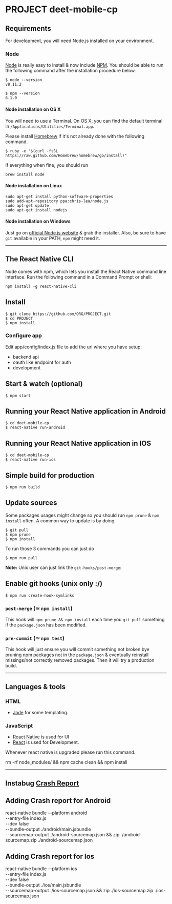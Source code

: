 # PROJECT deet-mobile-cp

## Requirements

For development, you will need Node.js installed on your environment.

### Node

[Node](http://nodejs.org/) is really easy to install & now include [NPM](https://npmjs.org/).
You should be able to run the following command after the installation procedure
below.

    $ node --version
    v8.11.2

    $ npm --version
    6.1.0

#### Node installation on OS X

You will need to use a Terminal. On OS X, you can find the default terminal in
`/Applications/Utilities/Terminal.app`.

Please install [Homebrew](http://brew.sh/) if it's not already done with the following command.

    $ ruby -e "$(curl -fsSL https://raw.github.com/Homebrew/homebrew/go/install)"

If everything when fine, you should run

    brew install node

#### Node installation on Linux

    sudo apt-get install python-software-properties
    sudo add-apt-repository ppa:chris-lea/node.js
    sudo apt-get update
    sudo apt-get install nodejs

#### Node installation on Windows

Just go on [official Node.js website](http://nodejs.org/) & grab the installer.
Also, be sure to have `git` available in your PATH, `npm` might need it.

---

## The React Native CLI

Node comes with npm, which lets you install the React Native command line interface.
Run the following command in a Command Prompt or shell:

    npm install -g react-native-cli

## Install

    $ git clone https://github.com/ORG/PROJECT.git
    $ cd PROJECT
    $ npm install

### Configure app

Edit app/config/index.js file to add the url where you have setup:

- backend api
- oauth like endpoint for auth
- development

## Start & watch (optional)

    $ npm start

## Running your React Native application in Android

    $ cd deet-mobile-cp
    $ react-native run-android

## Running your React Native application in IOS

    $ cd deet-mobile-cp
    $ react-native run-ios

## Simple build for production

    $ npm run build

## Update sources

Some packages usages might change so you should run `npm prune` & `npm install` often.
A common way to update is by doing

    $ git pull
    $ npm prune
    $ npm install

To run those 3 commands you can just do

    $ npm run pull

**Note:** Unix user can just link the `git-hooks/post-merge`:

## Enable git hooks (unix only :/)

    $ npm run create-hook-symlinks

### `post-merge` (≃ `npm install`)

This hook will `npm prune && npm install` each time you `git pull` something if the `package.json` has been modified.

### `pre-commit` (≃ `npm test`)

This hook will just ensure you will commit something not broken bye pruning npm packages not in the `package.json` & eventually reinstall missings/not correctly removed packages.
Then it will try a production build.

---

## Languages & tools

### HTML

- [Jade](http://jade-lang.com/) for some templating.

### JavaScript

- [React Native](https://facebook.github.io/react-native/) is used for UI
- [React](http://facebook.github.io/react) is used for Development.


Whenever react native is upgraded please run this command.

rm -rf node_modules/ && npm cache clean && npm install

---
## Instabug [Crash Report](https://docs.instabug.com/docs/react-native-crash-reporting) 

## Adding Crash report for Android 
 
react-native bundle --platform android \
  --entry-file index.js \
  --dev false \
  --bundle-output ./android/main.jsbundle \
  --sourcemap-output ./android-sourcemap.json &&
  zip ./android-sourcemap.zip ./android-sourcemap.json

## Adding Crash report for Ios

react-native bundle --platform ios \
  --entry-file index.js \
  --dev false \
  --bundle-output ./ios/main.jsbundle \
  --sourcemap-output ./ios-sourcemap.json &&
  zip ./ios-sourcemap.zip ./ios-sourcemap.json 

